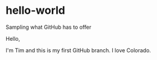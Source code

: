 # hello-world
Sampling what GitHub has to offer

Hello,

I'm Tim and this is my first GitHub branch.  I love Colorado.
